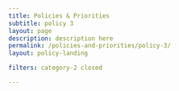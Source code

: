 ```yaml
---
title: Policies & Priorities
subtitle: policy 3
layout: page
description: description here
permalink: /policies-and-priorities/policy-3/
layout: policy-landing

filters: category-2 closed

---
```

